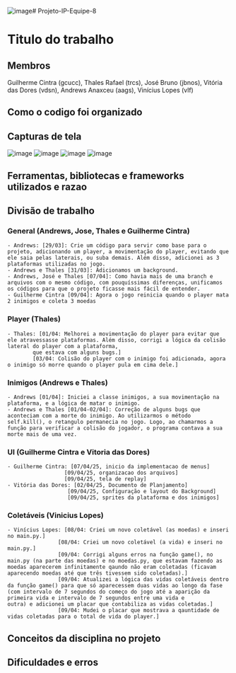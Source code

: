 ![image](https://github.com/user-attachments/assets/323c27aa-f845-4893-982a-e366e5c38885)# Projeto-IP-Equipe-8
# Titulo do trabalho
## Membros
Guilherme Cintra (gcucc), Thales Rafael (trcs), José Bruno (jbnos), Vitória das Dores (vdsn), Andrews Anaxceu (aags), Vinícius Lopes (vlf)

## Como o codigo foi organizado

## Capturas de tela
![image](https://github.com/user-attachments/assets/f3e57b6e-40f6-45e5-b23c-18c8747e99c9)
![image](https://github.com/user-attachments/assets/ecce2676-1dbd-451d-8f9f-ebb36735a792)
![image](https://github.com/user-attachments/assets/962ae675-e297-446b-957c-c034d5f7c994)
![image](https://github.com/user-attachments/assets/b373bacc-5573-468d-b710-652f69ebfeb6)

## Ferramentas, bibliotecas e frameworks utilizados e razao

## Divisão de trabalho
  ### General (Andrews, Jose, Thales e Guilherme Cintra)
    - Andrews: [29/03]: Crie um código para servir como base para o projeto, adicionando um player, a movimentação do player, evitando que ele saia pelas laterais, ou suba demais. Além disso, adicionei as 3 plataformas utilizadas no jogo.
    - Andrews e Thales [31/03]: Adicionamos um background.
    - Andrews, José e Thales [07/04]: Como havia mais de uma branch e arquivos com o mesmo código, com pouquíssimas diferenças, unificamos os códigos para que o projeto ficasse mais fácil de entender.
    - Guilherme Cintra [09/04]: Agora o jogo reinicia quando o player mata 2 inimigos e coleta 3 moedas 
  ### Player (Thales)
    - Thales: [01/04: Melhorei a movimentação do player para evitar que ele atravessasse plataformas. Além disso, corrigi a lógica da colisão lateral do player com a plataforma, 
            que estava com alguns bugs.] 
            [03/04: Colisão do player com o inimigo foi adicionada, agora o inimigo só morre quando o player pula em cima dele.]
  
  ### Inimigos (Andrews e Thales)
    - Andrews [01/04]: Iniciei a classe inimigos, a sua movimentação na plataforma, e a lógica de matar o inimigo.
    - Andrews e Thales [01/04-02/04]: Correção de alguns bugs que aconteciam com a morte do inimigo. Ao utilizarmos o método self.kill(), o retangulo permanecia no jogo. Logo, ao chamarmos a função para verificar a colisão do jogador, o programa contava a sua morte mais de uma vez. 

  ### UI (Guilherme Cintra e Vitoria das Dores)
    - Guilherme Cintra: [07/04/25, inicio da implementacao de menus]
                      [09/04/25, organizacao dos arquivos]
                      [09/04/25, tela de replay]
    - Vitória das Dores: [02/04/25, Documento de Planjamento]
                       [09/04/25, Configuração e layout do Background]
                       [09/04/25, sprites da plataforma e dos inimigos]
    
  ### Coletáveis (Vinicius Lopes)
    - Vinícius Lopes: [08/04: Criei um novo coletável (as moedas) e inseri no main.py.]
                    [08/04: Criei um novo coletável (a vida) e inseri no main.py.]
                    [09/04: Corrigi alguns erros na função game(), no main.py (na parte das moedas) e no moedas.py, que estavam fazendo as moedas aparecerem infinitamente qaundo não eram coletadas (ficavam aparecendo moedas até que três tivessem sido coletadas).]
                    [09/04: Atualizei a lógica das vidas coletáveis dentro da função game() para que só aparecessem duas vidas ao longo da fase (com intervalo de 7 segundos do começo do jogo até a aparição da primeira vida e intervalo de 7 segundos entre uma vida e                           outra) e adicionei um placar que contabiliza as vidas coletadas.]
                    [09/04: Mudei o placar que mostrava a qauntidade de vidas coletadas para o total de vida do player.] 
                      
## Conceitos da disciplina no projeto

## Dificuldades e erros
